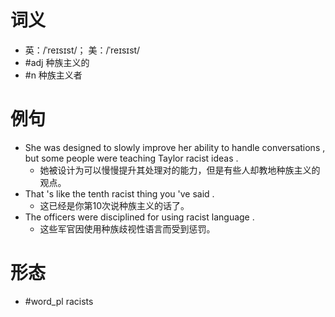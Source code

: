 # 词义
- 英：/ˈreɪsɪst/； 美：/ˈreɪsɪst/
- #adj 种族主义的
- #n 种族主义者
# 例句
- She was designed to slowly improve her ability to handle conversations , but some people were teaching Taylor racist ideas .
	- 她被设计为可以慢慢提升其处理对的能力，但是有些人却教地种族主义的观点。
- That 's like the tenth racist thing you 've said .
	- 这已经是你第10次说种族主义的话了。
- The officers were disciplined for using racist language .
	- 这些军官因使用种族歧视性语言而受到惩罚。
# 形态
- #word_pl racists
